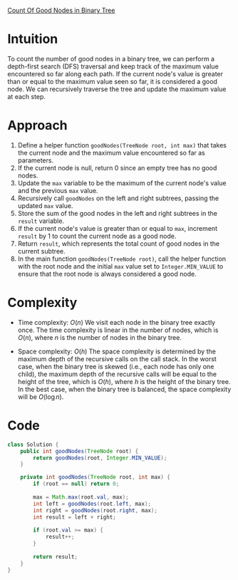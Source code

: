[Count Of Good Nodes in Binary Tree](https://leetcode.com/problems/count-good-nodes-in-binary-tree/description/)

# Intuition
To count the number of good nodes in a binary tree, we can perform a depth-first search (DFS) traversal and keep track of the maximum value encountered so far along each path. If the current node's value is greater than or equal to the maximum value seen so far, it is considered a good node. We can recursively traverse the tree and update the maximum value at each step.

# Approach
1. Define a helper function `goodNodes(TreeNode root, int max)` that takes the current node and the maximum value encountered so far as parameters.
2. If the current node is null, return 0 since an empty tree has no good nodes.
3. Update the `max` variable to be the maximum of the current node's value and the previous `max` value.
4. Recursively call `goodNodes` on the left and right subtrees, passing the updated `max` value.
5. Store the sum of the good nodes in the left and right subtrees in the `result` variable.
6. If the current node's value is greater than or equal to `max`, increment `result` by 1 to count the current node as a good node.
7. Return `result`, which represents the total count of good nodes in the current subtree.
8. In the main function `goodNodes(TreeNode root)`, call the helper function with the root node and the initial `max` value set to `Integer.MIN_VALUE` to ensure that the root node is always considered a good node.

# Complexity
- Time complexity: $O(n)$
We visit each node in the binary tree exactly once. The time complexity is linear in the number of nodes, which is $O(n)$, where $n$ is the number of nodes in the binary tree.

* Space complexity: $O(h)$
The space complexity is determined by the maximum depth of the recursive calls on the call stack. In the worst case, when the binary tree is skewed (i.e., each node has only one child), the maximum depth of the recursive calls will be equal to the height of the tree, which is $O(h)$, where $h$ is the height of the binary tree. In the best case, when the binary tree is balanced, the space complexity will be $O(\log n)$.

# Code
```java
class Solution {
    public int goodNodes(TreeNode root) {
        return goodNodes(root, Integer.MIN_VALUE);
    }

    private int goodNodes(TreeNode root, int max) {
        if (root == null) return 0;
        
        max = Math.max(root.val, max);
        int left = goodNodes(root.left, max);
        int right = goodNodes(root.right, max);
        int result = left + right;
        
        if (root.val >= max) {
            result++;
        }
        
        return result;
    }
}
```